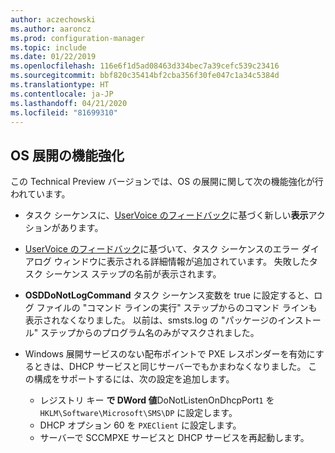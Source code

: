 ```yaml
---
author: aczechowski
ms.author: aaroncz
ms.prod: configuration-manager
ms.topic: include
ms.date: 01/22/2019
ms.openlocfilehash: 116e6f1d5ad08463d334bec7a39cefc539c23416
ms.sourcegitcommit: bbf820c35414bf2cba356f30fe047c1a34c5384d
ms.translationtype: HT
ms.contentlocale: ja-JP
ms.lasthandoff: 04/21/2020
ms.locfileid: "81699310"
---
```

## <a name="improvements-to-os-deployment"></a><a name="bkmk_osd"></a> OS 展開の機能強化
<!--3633146,3641475,3654172,3734270-->

この Technical Preview バージョンでは、OS の展開に関して次の機能強化が行われています。

- タスク シーケンスに、[UserVoice のフィードバック](https://configurationmanager.uservoice.com/forums/300492-ideas/suggestions/20361052-task-sequence-view-only-option)に基づく新しい**表示**アクションがあります。 <!--3633146-->  

- [UserVoice のフィードバック](https://configurationmanager.uservoice.com/forums/300492-ideas/suggestions/13880781-task-sequence-error-dialog-box-needs-to-show-step)に基づいて、タスク シーケンスのエラー ダイアログ ウィンドウに表示される詳細情報が追加されています。 失敗したタスク シーケンス ステップの名前が表示されます。 <!--3641475-->  

- **OSDDoNotLogCommand** タスク シーケンス変数を true に設定すると、ログ ファイルの "コマンド ラインの実行" ステップからのコマンド ラインも表示されなくなりました。 以前は、smsts.log の "パッケージのインストール" ステップからのプログラム名のみがマスクされました。<!--3654172-->  

- Windows 展開サービスのない配布ポイントで PXE レスポンダーを有効にするときは、DHCP サービスと同じサーバーでもかまわなくなりました。 この構成をサポートするには、次の設定を追加します。<!--3734270-->  
    - レジストリ キー **で DWord 値**DoNotListenOnDhcpPort`1` を `HKLM\Software\Microsoft\SMS\DP` に設定します。 
    - DHCP オプション 60 を `PXEClient` に設定します。  
    - サーバーで SCCMPXE サービスと DHCP サービスを再起動します。  

